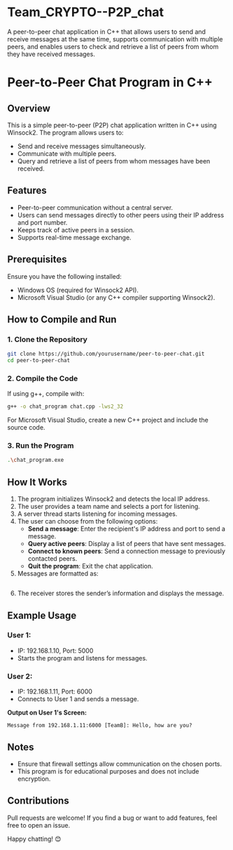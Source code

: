 # Team_CRYPTO--P2P_chat
 A peer-to-peer chat application in C++ that allows users to send and receive messages at the same time, supports communication with multiple peers, and enables users to check and retrieve a list of peers from whom they have received messages.

# Peer-to-Peer Chat Program in C++

## Overview
This is a simple peer-to-peer (P2P) chat application written in C++ using Winsock2. The program allows users to:
- Send and receive messages simultaneously.
- Communicate with multiple peers.
- Query and retrieve a list of peers from whom messages have been received.

## Features
- Peer-to-peer communication without a central server.
- Users can send messages directly to other peers using their IP address and port number.
- Keeps track of active peers in a session.
- Supports real-time message exchange.

## Prerequisites
Ensure you have the following installed:
- Windows OS (required for Winsock2 API).
- Microsoft Visual Studio (or any C++ compiler supporting Winsock2).

## How to Compile and Run

### 1. Clone the Repository
```sh
git clone https://github.com/yourusername/peer-to-peer-chat.git
cd peer-to-peer-chat
```

### 2. Compile the Code
If using g++, compile with:
```sh
g++ -o chat_program chat.cpp -lws2_32
```
For Microsoft Visual Studio, create a new C++ project and include the source code.

### 3. Run the Program
```sh
.\chat_program.exe
```

## How It Works
1. The program initializes Winsock2 and detects the local IP address.
2. The user provides a team name and selects a port for listening.
3. A server thread starts listening for incoming messages.
4. The user can choose from the following options:
   - **Send a message**: Enter the recipient's IP address and port to send a message.
   - **Query active peers**: Display a list of peers that have sent messages.
   - **Connect to known peers**: Send a connection message to previously contacted peers.
   - **Quit the program**: Exit the chat application.
5. Messages are formatted as:
   ``` sender_IP:port team_name message
   ```
6. The receiver stores the sender’s information and displays the message.

## Example Usage
### User 1:
- IP: 192.168.1.10, Port: 5000
- Starts the program and listens for messages.

### User 2:
- IP: 192.168.1.11, Port: 6000
- Connects to User 1 and sends a message.

**Output on User 1's Screen:**
```
Message from 192.168.1.11:6000 [TeamB]: Hello, how are you?
```

## Notes
- Ensure that firewall settings allow communication on the chosen ports.
- This program is for educational purposes and does not include encryption.

## Contributions
Pull requests are welcome! If you find a bug or want to add features, feel free to open an issue.

Happy chatting! 😊


